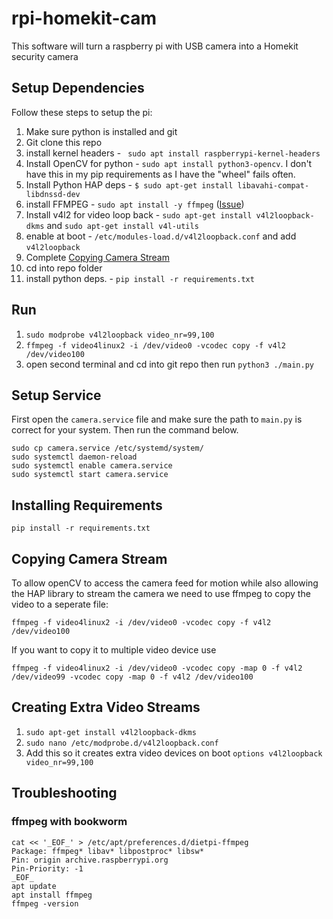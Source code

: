 # rpi-homekit-cam
 This software will turn a raspberry pi with USB camera into a Homekit security camera

 ## Setup Dependencies
 Follow these steps to setup the pi:

 1. Make sure python is installed and git
 1. Git clone this repo
 1. install kernel headers - ` sudo apt install raspberrypi-kernel-headers`
 1. Install OpenCV for python - `sudo apt install python3-opencv`. I don't have this in my pip requirements as I have the "wheel" fails often.
 1. Install Python HAP deps - `$ sudo apt-get install libavahi-compat-libdnssd-dev`
 1. install FFMPEG - `sudo apt install -y ffmpeg` ([Issue](#ffmpeg-with-bookworm))
 1. Install v4l2 for video loop back - `sudo apt-get install v4l2loopback-dkms` and `sudo apt-get install v4l-utils`
 1. enable at boot - `/etc/modules-load.d/v4l2loopback.conf` and add `v4l2loopback`
 1. Complete [Copying Camera Stream](#copying-camera-stream)
 1. cd into repo folder
 1. install python deps. - `pip install -r requirements.txt`

 ## Run
 1. `sudo modprobe v4l2loopback video_nr=99,100`
 1. `ffmpeg -f video4linux2 -i /dev/video0 -vcodec copy -f v4l2 /dev/video100`
 1. open second terminal and cd into git repo then run `python3 ./main.py`

## Setup Service
First open the `camera.service` file and make sure the path to `main.py` is correct for your system. Then run the command below.

```
sudo cp camera.service /etc/systemd/system/
sudo systemctl daemon-reload
sudo systemctl enable camera.service
sudo systemctl start camera.service
```

## Installing Requirements
```
pip install -r requirements.txt
```

## Copying Camera Stream
To allow openCV to access the camera feed for motion while also allowing the HAP library to stream the camera we need to use ffmpeg to copy the video to a seperate file:

```
ffmpeg -f video4linux2 -i /dev/video0 -vcodec copy -f v4l2 /dev/video100
```

If you want to copy it to multiple video device use
```
ffmpeg -f video4linux2 -i /dev/video0 -vcodec copy -map 0 -f v4l2 /dev/video99 -vcodec copy -map 0 -f v4l2 /dev/video100
```

## Creating Extra Video Streams
1. `sudo apt-get install v4l2loopback-dkms`
1. `sudo nano /etc/modprobe.d/v4l2loopback.conf`
1. Add this so it creates extra video devices on boot `options v4l2loopback video_nr=99,100`


## Troubleshooting
### ffmpeg with bookworm
```
cat << '_EOF_' > /etc/apt/preferences.d/dietpi-ffmpeg
Package: ffmpeg* libav* libpostproc* libsw*
Pin: origin archive.raspberrypi.org
Pin-Priority: -1
_EOF_
apt update
apt install ffmpeg
ffmpeg -version
```